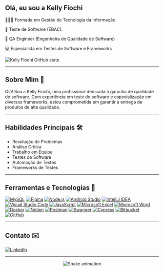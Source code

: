 ## Olá, eu sou a Kelly Fiochi
 👩🏼‍🎓 Formada em Gestão de Tecnologia da Informação.

🐞 Teste de Software (EBAC).

💼 QA Engineer (Engenheira de Qualidade de Software)

💻 Especialista em Testes de Software e Frameworks

![Kelly Fiochi GitHub stats](https://github-readme-stats.vercel.app/api?username=Kellyfiocchi&show_icons=true&theme=tokyonight)


---

## Sobre Mim 🚀

Olá! Sou a Kelly Fiochi, uma profissional dedicada à garantia de qualidade de software. Com experiência em teste de software e especialização em diversos frameworks, estou comprometida em garantir a entrega de produtos de alta qualidade.

---

## Habilidades Principais 🛠️

- Resolução de Problemas
- Análise Crítica
- Trabalho em Equipe
- Testes de Software
- Automação de Testes
- Frameworks de Testes

---

## Ferramentas e Tecnologias 🔧


[![MySQL](https://img.shields.io/badge/mysql-4479A1.svg?style=plastic&logo=mysql&logoColor=white)](https://img.shields.io/badge/mysql-4479A1.svg?style=plastic&logo=mysql&logoColor=white)
[![Figma](https://img.shields.io/badge/figma-%23F24E1E.svg?style=plastic&logo=figma&logoColor=white)](https://img.shields.io/badge/figma-%23F24E1E.svg?style=plastic&logo=figma&logoColor=white)
[![Node.js](https://img.shields.io/badge/node.js-6DA55F?style=plastic&logo=node.js&logoColor=white)](https://img.shields.io/badge/node.js-6DA55F?style=plastic&logo=node.js&logoColor=white)
[![Android Studio](https://img.shields.io/badge/android%20studio-346ac1?style=plastic&logo=android%20studio&logoColor=white)](https://img.shields.io/badge/android%20studio-346ac1?style=plastic&logo=android%20studio&logoColor=white)
[![IntelliJ IDEA](https://img.shields.io/badge/IntelliJIDEA-000000.svg?style=plastic&logo=intellij-idea&logoColor=white)](https://img.shields.io/badge/IntelliJIDEA-000000.svg?style=plastic&logo=intellij-idea&logoColor=white)
[![Visual Studio Code](https://img.shields.io/badge/Visual%20Studio%20Code-0078d7.svg?style=plastic&logo=visual-studio-code&logoColor=white)](https://img.shields.io/badge/Visual%20Studio%20Code-0078d7.svg?style=plastic&logo=visual-studio-code&logoColor=white)
[![JavaScript](https://img.shields.io/badge/javascript-%23323330.svg?style=plastic&logo=javascript&logoColor=%23F7DF1E)](https://img.shields.io/badge/javascript-%23323330.svg?style=plastic&logo=javascript&logoColor=%23F7DF1E)
[![Microsoft Excel](https://img.shields.io/badge/Microsoft_Excel-217346?style=plastic&logo=microsoft-excel&logoColor=white)](https://img.shields.io/badge/Microsoft_Excel-217346?style=plastic&logo=microsoft-excel&logoColor=white)
[![Microsoft Word](https://img.shields.io/badge/Microsoft_Word-2B579A?style=plastic&logo=microsoft-word&logoColor=white)](https://img.shields.io/badge/Microsoft_Word-2B579A?style=plastic&logo=microsoft-word&logoColor=white)
[![Docker](https://img.shields.io/badge/docker-%230db7ed.svg?style=plastic&logo=docker&logoColor=white)](https://img.shields.io/badge/docker-%230db7ed.svg?style=plastic&logo=docker&logoColor=white)
[![Notion](https://img.shields.io/badge/Notion-%23000000.svg?style=plastic&logo=notion&logoColor=white)](https://img.shields.io/badge/Notion-%23000000.svg?style=plastic&logo=notion&logoColor=white)
[![Postman](https://img.shields.io/badge/Postman-FF6C37?style=plastic&logo=postman&logoColor=white)](https://img.shields.io/badge/Postman-FF6C37?style=plastic&logo=postman&logoColor=white)
[![Swagger](https://img.shields.io/badge/-Swagger-%23Clojure?style=plastic&logo=swagger&logoColor=white)](https://img.shields.io/badge/-Swagger-%23Clojure?style=plastic&logo=swagger&logoColor=white)
[![Cypress](https://img.shields.io/badge/-cypress-%23E5E5E5?style=plastic&logo=cypress&logoColor=058a5e)](https://img.shields.io/badge/-cypress-%23E5E5E5?style=plastic&logo=cypress&logoColor=058a5e)
[![Bitbucket](https://img.shields.io/badge/bitbucket-%230047B3.svg?style=plastic&logo=bitbucket&logoColor=white)](https://img.shields.io/badge/bitbucket-%230047B3.svg?style=plastic&logo=bitbucket&logoColor=white)
[![GitHub](https://img.shields.io/badge/github-%23121011.svg?style=plastic&logo=github&logoColor=white)](https://img.shields.io/badge/github-%23121011.svg?style=plastic&logo=github&logoColor=white)
							


---

## Contato ✉️

[![LinkedIn](https://img.shields.io/badge/LinkedIn-Perfil-blue?style=plastic&logo=linkedin)](https://www.linkedin.com/in/kelly-fiochi-937574235/)


---

<div align="center">

  ![Snake animation](https://github.com/danielbped/danielbped/blob/output/github-contribution-grid-snake.svg)
  
</div>
